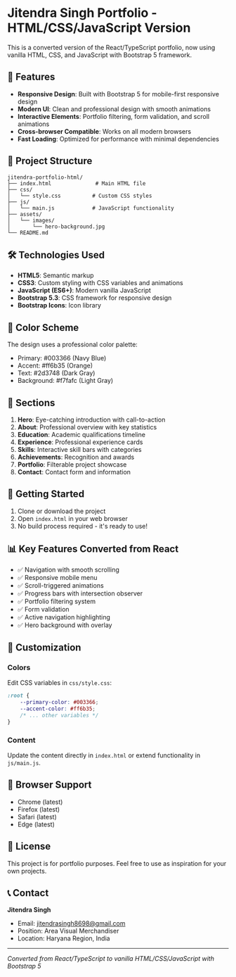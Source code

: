 # Jitendra Singh Portfolio - HTML/CSS/JavaScript Version

This is a converted version of the React/TypeScript portfolio, now using vanilla HTML, CSS, and JavaScript with Bootstrap 5 framework.

## 🚀 Features

- **Responsive Design**: Built with Bootstrap 5 for mobile-first responsive design
- **Modern UI**: Clean and professional design with smooth animations
- **Interactive Elements**: Portfolio filtering, form validation, and scroll animations
- **Cross-browser Compatible**: Works on all modern browsers
- **Fast Loading**: Optimized for performance with minimal dependencies

## 📁 Project Structure

```
jitendra-portfolio-html/
├── index.html              # Main HTML file
├── css/
│   └── style.css          # Custom CSS styles
├── js/
│   └── main.js            # JavaScript functionality
├── assets/
│   └── images/
│       └── hero-background.jpg
└── README.md
```

## 🛠 Technologies Used

- **HTML5**: Semantic markup
- **CSS3**: Custom styling with CSS variables and animations
- **JavaScript (ES6+)**: Modern vanilla JavaScript
- **Bootstrap 5.3**: CSS framework for responsive design
- **Bootstrap Icons**: Icon library

## 🎨 Color Scheme

The design uses a professional color palette:
- Primary: #003366 (Navy Blue)
- Accent: #ff6b35 (Orange)
- Text: #2d3748 (Dark Gray)
- Background: #f7fafc (Light Gray)

## 📱 Sections

1. **Hero**: Eye-catching introduction with call-to-action
2. **About**: Professional overview with key statistics
3. **Education**: Academic qualifications timeline
4. **Experience**: Professional experience cards
5. **Skills**: Interactive skill bars with categories
6. **Achievements**: Recognition and awards
7. **Portfolio**: Filterable project showcase
8. **Contact**: Contact form and information

## 🚀 Getting Started

1. Clone or download the project
2. Open `index.html` in your web browser
3. No build process required - it's ready to use!

## 📊 Key Features Converted from React

- ✅ Navigation with smooth scrolling
- ✅ Responsive mobile menu
- ✅ Scroll-triggered animations
- ✅ Progress bars with intersection observer
- ✅ Portfolio filtering system
- ✅ Form validation
- ✅ Active navigation highlighting
- ✅ Hero background with overlay

## 🔧 Customization

### Colors
Edit CSS variables in `css/style.css`:
```css
:root {
    --primary-color: #003366;
    --accent-color: #ff6b35;
    /* ... other variables */
}
```

### Content
Update the content directly in `index.html` or extend functionality in `js/main.js`.

## 📱 Browser Support

- Chrome (latest)
- Firefox (latest)
- Safari (latest)
- Edge (latest)

## 📄 License

This project is for portfolio purposes. Feel free to use as inspiration for your own projects.

## 📞 Contact

**Jitendra Singh**
- Email: jitendrasingh8698@gmail.com
- Position: Area Visual Merchandiser
- Location: Haryana Region, India

---

*Converted from React/TypeScript to vanilla HTML/CSS/JavaScript with Bootstrap 5*